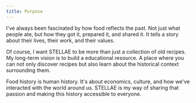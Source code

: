 ```yaml
---
title: Purpose
---
```

I've always been fascinated by how food reflects the past. Not just what people ate, but how they got it, prepared it, and shared it. It tells a story about their lives, their work, and their values.

Of course, I want STELLAE to be more than just a collection of old recipes. My long-term vision is to build a educational resource. A place where you can not only discover recipes but also learn about the historical context surrounding them.

Food history is human history. It's about economics, culture, and how we've interacted with the world around us.  STELLAE is my way of sharing that passion and making this history accessible to everyone.